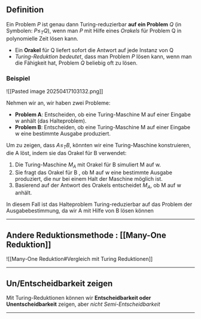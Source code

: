 ## Definition 
Ein Problem $P$ ist genau dann Turing-reduzierbar **auf ein Problem** $Q$ 
(in Symbolen: $P ≤_{T} Q$), wenn man $P$ mit Hilfe eines *Orakels* für Problem Q in polynomielle Zeit lösen kann.
- Ein **Orakel** für Q liefert sofort die Antwort auf jede Instanz von Q
- *Turing-Reduktion bedeutet*, dass man Problem $P$ lösen kann, wenn man die Fähigkeit hat, Problem $Q$ beliebig oft zu lösen.

### Beispiel
![[Pasted image 20250417103132.png]]

Nehmen wir an, wir haben zwei Probleme:

- **Problem A**: Entscheiden, ob eine Turing-Maschine M auf einer Eingabe w anhält (das Halteproblem).
- **Problem B**: Entscheiden, ob eine Turing-Maschine M auf einer Eingabe w eine bestimmte Ausgabe produziert.

Um zu zeigen, dass $A≤_TB$, könnten wir eine Turing-Maschine konstruieren, die A löst, indem sie das Orakel für B verwendet:

1. Die Turing-Maschine $M_{A}$​ mit Orakel für B simuliert M auf w.
2. Sie fragt das Orakel für B , ob M auf w eine bestimmte Ausgabe produziert, die nur bei einem Halt der Maschine möglich ist.
3. Basierend auf der Antwort des Orakels entscheidet $M_{A}$​, ob M auf w anhält.

In diesem Fall ist das Halteproblem Turing-reduzierbar auf das Problem der Ausgabebestimmung, da wir A mit Hilfe von B lösen können

---
## Andere Reduktionsmethode : [[Many-One Reduktion]]
![[Many-One Reduktion#Vergleich mit Turing Reduktionen]]


---

## Un/Entscheidbarkeit zeigen
Mit Turing-Reduktionen können wir **Entscheidbarkeit oder Unentscheidbarkeit** zeigen, aber *nicht Semi-Entscheidbarkeit*


---

